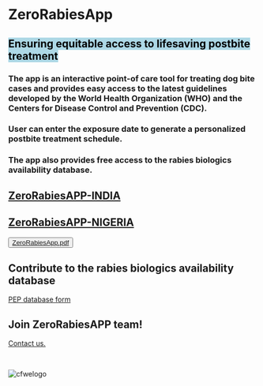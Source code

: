 # ZeroRabiesApp

## <mark style="background-color: lightblue"> Ensuring equitable access to lifesaving postbite treatment

### The app is an interactive point-of care tool for treating dog bite cases and provides easy access to the latest guidelines developed by the World Health Organization (WHO) and the Centers for Disease Control and Prevention (CDC).
### User can enter the exposure date to generate a personalized postbite treatment schedule.
### The app also provides free access to the rabies biologics availability database.

 ## <a href="https://anyadoc.shinyapps.io/ZeroRabiesINDIA/" target="_blank">ZeroRabiesAPP-INDIA</a>
 
 ## <a href="https://anyadoc.shinyapps.io/ZeroRabiesNigeria/" target="_blank">ZeroRabiesAPP-NIGERIA</a>
 
<button onclick="document.location='default.asp'">[ZeroRabiesApp.pdf](https://github.com/anyadoc/ZeroRabiesAPP/files/13540222/ZeroRabiesApp.pdf)</button>


## Contribute to the rabies biologics availability database

<a href="https://anyadoc.shinyapps.io/ZeroRabiesPEP/" target="_blank">PEP database form</a>

## Join ZeroRabiesAPP team!
<a href="mailto:abelsare@auburn.edu" title="Click to send an email">Contact us.</a>

<br>

![cfwelogo](https://github.com/anyadoc/ZeroRabiesAPP/assets/15696318/29bdc09b-5198-4866-a1ff-7a215705392e)
